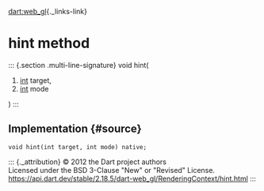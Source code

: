 [dart:web\_gl](../../dart-web_gl/dart-web_gl-library){._links-link}

hint method
===========

::: {.section .multi-line-signature}
void hint(

1.  [int](../../dart-core/int-class) target,
2.  [int](../../dart-core/int-class) mode

)
:::

Implementation {#source}
--------------

``` {.language-dart data-language="dart"}
void hint(int target, int mode) native;
```

::: {._attribution}
© 2012 the Dart project authors\
Licensed under the BSD 3-Clause \"New\" or \"Revised\" License.\
<https://api.dart.dev/stable/2.18.5/dart-web_gl/RenderingContext/hint.html>
:::
